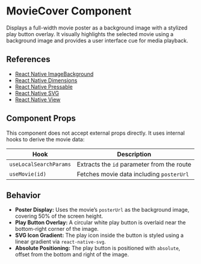# MovieCover Component

Displays a full-width movie poster as a background image with a stylized play button overlay. It visually highlights the selected movie using a background image and provides a user interface cue for media playback.

## References

- [React Native ImageBackground](https://reactnative.dev/docs/imagebackground)
- [React Native Dimensions](https://reactnative.dev/docs/dimensions)
- [React Native Pressable](https://reactnative.dev/docs/pressable)
- [React Native SVG](https://github.com/software-mansion/react-native-svg)
- [React Native View](https://reactnative.dev/docs/view)

## Component Props

This component does not accept external props directly. It uses internal hooks to derive the movie data:

| Hook                   | Description                                |
| ---------------------- | ------------------------------------------ |
| `useLocalSearchParams` | Extracts the `id` parameter from the route |
| `useMovie(id)`         | Fetches movie data including `posterUrl`   |

## Behavior

- **Poster Display:** Uses the movie’s `posterUrl` as the background image, covering 50% of the screen height.
- **Play Button Overlay:** A circular white play button is overlaid near the bottom-right corner of the image.
- **SVG Icon Gradient:** The play icon inside the button is styled using a linear gradient via `react-native-svg`.
- **Absolute Positioning:** The play button is positioned with `absolute`, offset from the bottom and right of the image.
